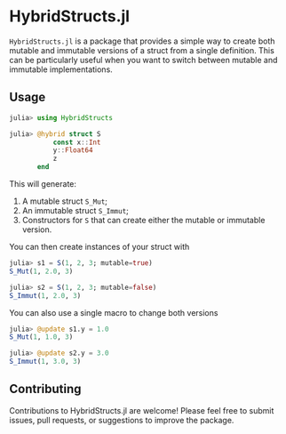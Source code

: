 # HybridStructs.jl

`HybridStructs.jl` is a package that provides a simple way to create both mutable and immutable versions 
of a struct from a single definition. This can be particularly useful when you want to switch between
mutable and immutable implementations.

## Usage

```julia
julia> using HybridStructs

julia> @hybrid struct S
           const x::Int
           y::Float64
           z
       end
```

This will generate:

1. A mutable struct `S_Mut`;
2. An immutable struct `S_Immut`;
3. Constructors for `S` that can create either the mutable or immutable version.

You can then create instances of your struct with

```julia
julia> s1 = S(1, 2, 3; mutable=true)
S_Mut(1, 2.0, 3)

julia> s2 = S(1, 2, 3; mutable=false)
S_Immut(1, 2.0, 3)
```

You can also use a single macro to change both versions

```julia
julia> @update s1.y = 1.0
S_Mut(1, 1.0, 3)

julia> @update s2.y = 3.0
S_Immut(1, 3.0, 3)
```

## Contributing

Contributions to HybridStructs.jl are welcome! Please feel free to submit issues, pull requests, or suggestions to improve the package.
